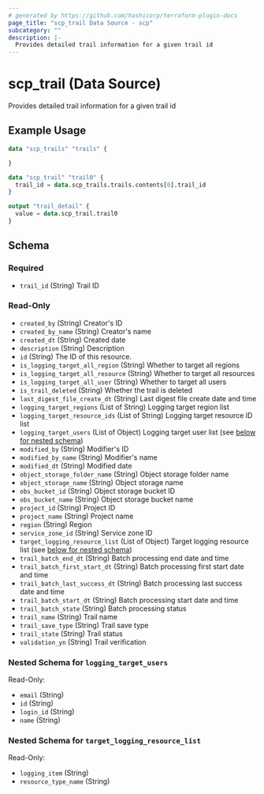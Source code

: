 ```yaml
---
# generated by https://github.com/hashicorp/terraform-plugin-docs
page_title: "scp_trail Data Source - scp"
subcategory: ""
description: |-
  Provides detailed trail information for a given trail id
---
```


# scp_trail (Data Source)

Provides detailed trail information for a given trail id

## Example Usage

```terraform
data "scp_trails" "trails" {

}

data "scp_trail" "trail0" {
  trail_id = data.scp_trails.trails.contents[0].trail_id
}

output "trail_detail" {
  value = data.scp_trail.trail0
}
```

<!-- schema generated by tfplugindocs -->
## Schema

### Required

- `trail_id` (String) Trail ID

### Read-Only

- `created_by` (String) Creator's ID
- `created_by_name` (String) Creator's name
- `created_dt` (String) Created date
- `description` (String) Description
- `id` (String) The ID of this resource.
- `is_logging_target_all_region` (String) Whether to target all regions
- `is_logging_target_all_resource` (String) Whether to target all resources
- `is_logging_target_all_user` (String) Whether to target all users
- `is_trail_deleted` (String) Whether the trail is deleted
- `last_digest_file_create_dt` (String) Last digest file create date and time
- `logging_target_regions` (List of String) Logging target region list
- `logging_target_resource_ids` (List of String) Logging target resource ID list
- `logging_target_users` (List of Object) Logging target user list (see [below for nested schema](#nestedatt--logging_target_users))
- `modified_by` (String) Modifier's ID
- `modified_by_name` (String) Modifier's name
- `modified_dt` (String) Modified date
- `object_storage_folder_name` (String) Object storage folder name
- `object_storage_name` (String) Object storage name
- `obs_bucket_id` (String) Object storage bucket ID
- `obs_bucket_name` (String) Object storage bucket name
- `project_id` (String) Project ID
- `project_name` (String) Project name
- `region` (String) Region
- `service_zone_id` (String) Service zone ID
- `target_logging_resource_list` (List of Object) Target logging resource list (see [below for nested schema](#nestedatt--target_logging_resource_list))
- `trail_batch_end_dt` (String) Batch processing end date and time
- `trail_batch_first_start_dt` (String) Batch processing first start date and time
- `trail_batch_last_success_dt` (String) Batch processing last success date and time
- `trail_batch_start_dt` (String) Batch processing start date and time
- `trail_batch_state` (String) Batch processing status
- `trail_name` (String) Trail name
- `trail_save_type` (String) Trail save type
- `trail_state` (String) Trail status
- `validation_yn` (String) Trail verification

<a id="nestedatt--logging_target_users"></a>
### Nested Schema for `logging_target_users`

Read-Only:

- `email` (String)
- `id` (String)
- `login_id` (String)
- `name` (String)


<a id="nestedatt--target_logging_resource_list"></a>
### Nested Schema for `target_logging_resource_list`

Read-Only:

- `logging_item` (String)
- `resource_type_name` (String)


